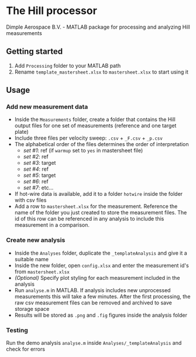 # The Hill processor
Dimple Aerospace B.V. - MATLAB package for processing and analyzing Hill measurements

## Getting started
1. Add `Processing` folder to your MATLAB path
2. Rename `template_mastersheet.xlsx` to `mastersheet.xlsx` to start using it

## Usage
### Add new measurement data
  - Inside the `Measurements` folder, create a folder that contains the Hill output files for one set of measurements (reference and one target plate)
  - Include three files per velocity sweep: `.csv` + `_F.csv` + `_p.csv`
  - The alphabetical order of the files determines the order of interpretation
    - *set #1*: ref (if `warmup` set to `yes` in mastersheet file)
    - *set #2*: ref
    - *set #3*: target
    - *set #4*: ref
    - *set #5*: target
    - *set #6*: ref
    - *set #7*: etc...
  - If hot-wire data is available, add it to a folder `hotwire` inside the  folder with csv files
- Add a row to `mastersheet.xlsx` for the measurement. Reference the name of the folder you just created to store the measurement files. The id of this row can be referenced in any analysis to include this measurement in a comparison.

### Create new analysis
- Inside the `Analyses` folder, duplicate the `_templateAnalysis` and give it a suitable name
- Inside the new folder, open `config.xlsx` and enter the measurement id's from `mastersheet.xlsx`
- *(Optional)* Specify plot styling for each measurement included in the analysis
- Run `analyse.m` in MATLAB. If analysis includes new unprocessed measurements this will take a few minutes. After the first processing, the raw csv measurement files can be removed and archived to save storage space
- Results will be stored as `.png` and `.fig` figures inside the analysis folder

### Testing
Run the demo analysis `analyse.m` inside `Analyses/_templateAnalysis` and check for errors